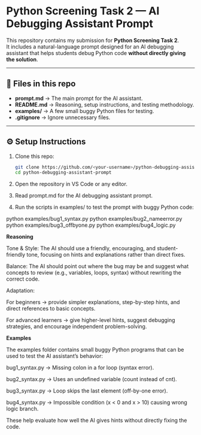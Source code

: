 # Python Screening Task 2 — AI Debugging Assistant Prompt

This repository contains my submission for **Python Screening Task 2**.  
It includes a natural-language prompt designed for an AI debugging assistant that helps students debug Python code **without directly giving the solution**.

---

## 📂 Files in this repo
- **prompt.md** → The main prompt for the AI assistant.  
- **README.md** → Reasoning, setup instructions, and testing methodology.  
- **examples/** → A few small buggy Python files for testing.  
- **.gitignore** → Ignore unnecessary files.

---

## ⚙️ Setup Instructions
1. Clone this repo:
   ```bash
   git clone https://github.com/<your-username>/python-debugging-assistant-prompt.git
   cd python-debugging-assistant-prompt
2. Open the repository in VS Code or any editor.

3. Read prompt.md for the AI debugging assistant prompt.

4. Run the scripts in examples/ to test the prompt with buggy Python code:

python examples/bug1_syntax.py
python examples/bug2_nameerror.py
python examples/bug3_offbyone.py
python examples/bug4_logic.py

**Reasoning**

Tone & Style: The AI should use a friendly, encouraging, and student-friendly tone, focusing on hints and explanations rather than direct fixes.

Balance: The AI should point out where the bug may be and suggest what concepts to review (e.g., variables, loops, syntax) without rewriting the correct code.

Adaptation:

For beginners → provide simpler explanations, step-by-step hints, and direct references to basic concepts.

For advanced learners → give higher-level hints, suggest debugging strategies, and encourage independent problem-solving.

**Examples**

The examples folder contains small buggy Python programs that can be used to test the AI assistant’s behavior:

bug1_syntax.py → Missing colon in a for loop (syntax error).

bug2_syntax.py → Uses an undefined variable (count instead of cnt).

bug3_syntax.py → Loop skips the last element (off-by-one error).

bug4_syntax.py → Impossible condition (x < 0 and x > 10) causing wrong logic branch.

These help evaluate how well the AI gives hints without directly fixing the code.